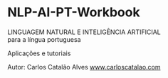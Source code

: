 # NLP-AI-PT-Workbook
LINGUAGEM NATURAL E INTELIGÊNCIA ARTIFICIAL  
para a língua portuguesa

Aplicações e tutoriais

Autor:
Carlos Catalão Alves
www.carloscatalao.com


